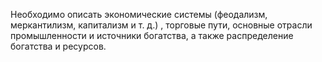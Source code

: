Необходимо описать экономические системы (феодализм, меркантилизм, капитализм и т. д.) , торговые пути, основные отрасли промышленности и источники богатства, а также распределение богатства и ресурсов.